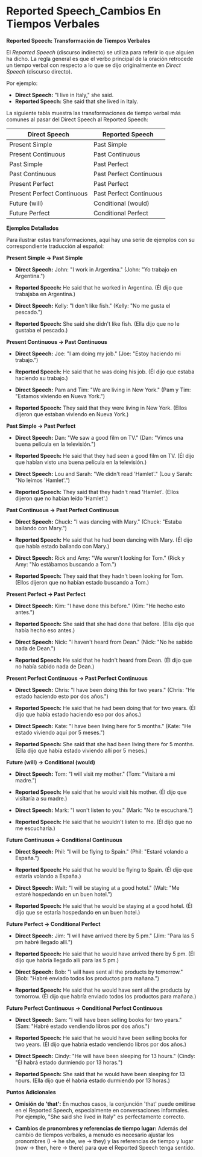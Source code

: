 # Reported Speech_Cambios En Tiempos Verbales



**Reported Speech: Transformación de Tiempos Verbales**

El *Reported Speech* (discurso indirecto) se utiliza para referir lo que alguien ha dicho. La regla general es que el verbo principal de la oración retrocede un tiempo verbal con respecto a lo que se dijo originalmente en *Direct Speech* (discurso directo).

Por ejemplo:

*   **Direct Speech:** "I live in Italy," she said.
*   **Reported Speech:** She said that she lived in Italy.

La siguiente tabla muestra las transformaciones de tiempo verbal más comunes al pasar del Direct Speech al Reported Speech:

| Direct Speech     | Reported Speech     |
|-------------------|---------------------|
| Present Simple    | Past Simple       |
| Present Continuous  | Past Continuous     |
| Past Simple       | Past Perfect       |
| Past Continuous     | Past Perfect Continuous |
| Present Perfect    | Past Perfect       |
| Present Perfect Continuous| Past Perfect Continuous|
| Future (will)    | Conditional (would) |
| Future Perfect   | Conditional Perfect|

**Ejemplos Detallados**

Para ilustrar estas transformaciones, aquí hay una serie de ejemplos con su correspondiente traducción al español:

**Present Simple → Past Simple**

*   **Direct Speech:** John: "I work in Argentina." (John: "Yo trabajo en Argentina.")
*   **Reported Speech:** He said that he worked in Argentina. (Él dijo que trabajaba en Argentina.)

*   **Direct Speech:** Kelly: "I don't like fish." (Kelly: "No me gusta el pescado.")
*   **Reported Speech:** She said she didn't like fish. (Ella dijo que no le gustaba el pescado.)

**Present Continuous → Past Continuous**

*   **Direct Speech:** Joe: "I am doing my job." (Joe: "Estoy haciendo mi trabajo.")
*   **Reported Speech:** He said that he was doing his job. (Él dijo que estaba haciendo su trabajo.)

*   **Direct Speech:** Pam and Tim: "We are living in New York." (Pam y Tim: "Estamos viviendo en Nueva York.")
*   **Reported Speech:** They said that they were living in New York. (Ellos dijeron que estaban viviendo en Nueva York.)

**Past Simple → Past Perfect**

*   **Direct Speech:** Dan: "We saw a good film on TV." (Dan: "Vimos una buena película en la televisión.")
*   **Reported Speech:** He said that they had seen a good film on TV. (Él dijo que habían visto una buena película en la televisión.)

*   **Direct Speech:** Lou and Sarah: "We didn't read 'Hamlet'." (Lou y Sarah: "No leímos 'Hamlet'.")
*   **Reported Speech:** They said that they hadn't read 'Hamlet'. (Ellos dijeron que no habían leído 'Hamlet'.)

**Past Continuous → Past Perfect Continuous**

*   **Direct Speech:** Chuck: "I was dancing with Mary." (Chuck: "Estaba bailando con Mary.")
*   **Reported Speech:** He said that he had been dancing with Mary. (Él dijo que había estado bailando con Mary.)

*   **Direct Speech:** Rick and Amy: "We weren't looking for Tom." (Rick y Amy: "No estábamos buscando a Tom.")
*   **Reported Speech:** They said that they hadn't been looking for Tom. (Ellos dijeron que no habían estado buscando a Tom.)

**Present Perfect → Past Perfect**

*   **Direct Speech:** Kim: "I have done this before." (Kim: "He hecho esto antes.")
*   **Reported Speech:** She said that she had done that before. (Ella dijo que había hecho eso antes.)

*   **Direct Speech:** Nick: "I haven't heard from Dean." (Nick: "No he sabido nada de Dean.")
*   **Reported Speech:** He said that he hadn't heard from Dean. (Él dijo que no había sabido nada de Dean.)

**Present Perfect Continuous → Past Perfect Continuous**

*   **Direct Speech:** Chris: "I have been doing this for two years." (Chris: "He estado haciendo esto por dos años.")
*   **Reported Speech:** He said that he had been doing that for two years. (Él dijo que había estado haciendo eso por dos años.)

*   **Direct Speech:** Kate: "I have been living here for 5 months." (Kate: "He estado viviendo aquí por 5 meses.")
*   **Reported Speech:** She said that she had been living there for 5 months. (Ella dijo que había estado viviendo allí por 5 meses.)

**Future (will) → Conditional (would)**

*   **Direct Speech:** Tom: "I will visit my mother." (Tom: "Visitaré a mi madre.")
*   **Reported Speech:** He said that he would visit his mother. (Él dijo que visitaría a su madre.)

*   **Direct Speech:** Mark: "I won't listen to you." (Mark: "No te escucharé.")
*   **Reported Speech:** He said that he wouldn't listen to me. (Él dijo que no me escucharía.)

**Future Continuous → Conditional Continuous**

*   **Direct Speech:** Phil: "I will be flying to Spain." (Phil: "Estaré volando a España.")
*   **Reported Speech:** He said that he would be flying to Spain. (Él dijo que estaría volando a España.)

*   **Direct Speech:** Walt: "I will be staying at a good hotel." (Walt: "Me estaré hospedando en un buen hotel.")
*   **Reported Speech:** He said that he would be staying at a good hotel. (Él dijo que se estaría hospedando en un buen hotel.)

**Future Perfect → Conditional Perfect**

*   **Direct Speech:** Jim: "I will have arrived there by 5 pm." (Jim: "Para las 5 pm habré llegado allí.")
*   **Reported Speech:** He said that he would have arrived there by 5 pm. (Él dijo que habría llegado allí para las 5 pm.)

*   **Direct Speech:** Bob: "I will have sent all the products by tomorrow." (Bob: "Habré enviado todos los productos para mañana.")
*   **Reported Speech:** He said that he would have sent all the products by tomorrow. (Él dijo que habría enviado todos los productos para mañana.)

**Future Perfect Continuous → Conditional Perfect Continuous**

*   **Direct Speech:** Sam: "I will have been selling books for two years." (Sam: "Habré estado vendiendo libros por dos años.")
*   **Reported Speech:** He said that he would have been selling books for two years. (Él dijo que habría estado vendiendo libros por dos años.)

*   **Direct Speech:** Cindy: "He will have been sleeping for 13 hours." (Cindy: "Él habrá estado durmiendo por 13 horas.")
*   **Reported Speech:** She said that he would have been sleeping for 13 hours. (Ella dijo que él habría estado durmiendo por 13 horas.)

**Puntos Adicionales**

*   **Omisión de 'that':** En muchos casos, la conjunción 'that' puede omitirse en el Reported Speech, especialmente en conversaciones informales. Por ejemplo, "She said she lived in Italy" es perfectamente correcto.

*   **Cambios de pronombres y referencias de tiempo lugar:**  Además del cambio de tiempos verbales, a menudo es necesario ajustar los pronombres (I → he she, we → they) y las referencias de tiempo y lugar (now → then, here → there) para que el Reported Speech tenga sentido.
